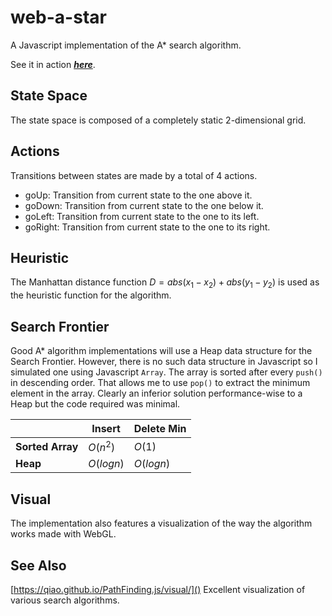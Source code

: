 # web-a-star
  A Javascript implementation of the A* search algorithm.
  
  See it in action [**_here_**](https://evangelosstefanos.github.io/web-a-star/).

## State Space
  The state space is composed of a completely static 2-dimensional grid.

## Actions
  Transitions between states are made by a total of 4 actions.
  - goUp: Transition from current state to the one above it.
  - goDown: Transition from current state to the one below it.
  - goLeft: Transition from current state to the one to its left.
  - goRight: Transition from current state to the one to its right.

## Heuristic
  The Manhattan distance function $D = abs(x_1 - x_2) + abs(y_1 - y_2)$ is used as the heuristic function for the algorithm.

## Search Frontier
  Good A* algorithm implementations will use a Heap data structure for the Search Frontier. However, there is no such data structure in Javascript so I simulated one using Javascript `Array`. The array is sorted after every `push()` in descending order. That allows me to use `pop()` to extract the minimum element in the array. Clearly an inferior solution performance-wise to a Heap but the code required was minimal.

  |              |Insert|Delete Min|
  |--------------|-------------|------|
  |**Sorted Array**|$O(n^2)$|$O(1)$|
  |**Heap**        |$O(logn)$         |$O(logn)$|

## Visual
  The implementation also features a visualization of the way the algorithm works made with WebGL.

## See Also
  [https://qiao.github.io/PathFinding.js/visual/]() Excellent visualization of various search algorithms.